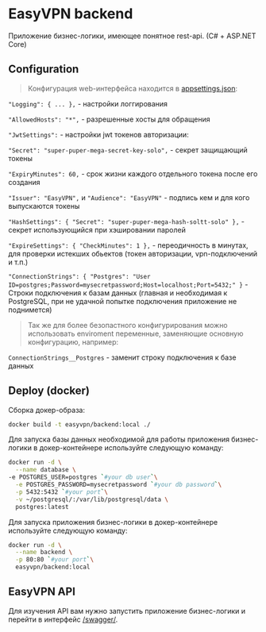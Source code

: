 # EasyVPN backend
Приложение бизнес-логики, имеющее понятное rest-api. (C# + ASP.NET Core)


## Configuration
> Конфигурация web-интерфейса находится в [appsettings.json](./src/EasyVPN.Api/appsettings.json):

`"Logging": { ... },` - настройки логгирования

`"AllowedHosts": "*",` - разрешенные хосты для обращения

`"JwtSettings":` - настройки jwt токенов авторизации:

  `"Secret": "super-puper-mega-secret-key-solo",` - секрет защищающий токены

  `"ExpiryMinutes": 60,` - срок жизни каждого отдельного токена после его создания

  `"Issuer": "EasyVPN",` и `"Audience": "EasyVPN"` - подпись кем и для кого выпускаются токены

`"HashSettings": { "Secret": "super-puper-mega-hash-soltt-solo" },` - секрет использующийся при хэшировании паролей

`"ExpireSettings": { "CheckMinutes": 1 },` - переодичность в минутах, для проверки истекших обьектов (токен авторизации, vpn-подключений и т.п.)

`"ConnectionStrings": { "Postgres": "User ID=postgres;Password=mysecretpassword;Host=localhost;Port=5432;" }` - Строки подключения к базам данных
(главная и необходимая к PostgreSQL, при не удачной попытке подключения приложение не поднимется)

> Так же для более безопастного конфигурирования можно использовать enviroment переменные, заменяющие основную конфигурацию, например:

`ConnectionStrings__Postgres` - заменит строку подключения к базе данных


## Deploy (docker)
Сборка докер-образа:
```bash
docker build -t easyvpn/backend:local ./
```

Для запуска базы данных необходимой для работы приложения бизнес-логики в докер-контейнере используйте следующую команду:
```bash
docker run -d \
  --name database \
-e POSTGRES_USER=postgres `#your db user`\
  -e POSTGRES_PASSWORD=mysecretpassword `#your db password`\
  -p 5432:5432 `#your port`\
  -v ~/postgresql/:/var/lib/postgresql/data \
  postgres:latest
```

Для запуска приложения бизнес-логики в докер-контейнере используйте следующую команду:
```bash
docker run -d \
  --name backend \
  -p 80:80 `#your port`\
  easyvpn/backend:local
```

## EasyVPN API
Для изучения API вам нужно запустить приложение бизнес-логики и перейти в интерфейс [/swagger/](http://localhost/swagger/).
